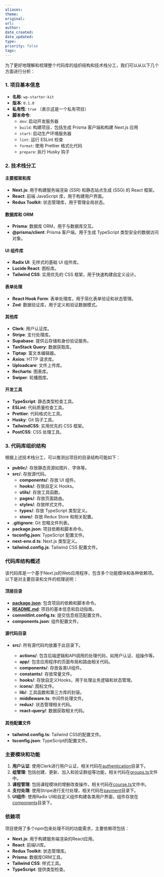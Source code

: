 ```yaml
---
aliases: 
theme: 
original: 
url: 
author: 
date_created: 
date_updated: 
type: 
priority: false
tags:
---
```

为了更好地理解和梳理整个代码库的组织结构和技术栈分工，我们可以从以下几个方面进行分析：

### 1. 项目基本信息

- **名称**: `wp-starter-kit`
- **版本**: `0.1.0`
- **私有性**: `true` （表示这是一个私有项目）
- **脚本命令**:
    - `dev`: 启动开发服务器
    - `build`: 构建项目，包括生成 Prisma 客户端和构建 Next.js 应用
    - `start`: 启动生产环境服务器
    - `lint`: 运行 ESLint 检查
    - `format`: 使用 Prettier 格式化代码
    - `prepare`: 执行 Husky 钩子

### 2. 技术栈分工

#### 主要框架和库

- **Next.js**: 用于构建服务端渲染 (SSR) 和静态站点生成 (SSG) 的 React 框架。
- **React**: 前端 JavaScript 库，用于构建用户界面。
- **Redux Toolkit**: 状态管理库，用于管理全局状态。

#### 数据库和 ORM

- **Prisma**: 数据库 ORM，用于与数据库交互。
- **@prisma/client**: Prisma 客户端，用于生成 TypeScript 类型安全的数据访问对象。

#### UI 组件库

- **Radix UI**: 无样式的基础 UI 组件库。
- **Lucide React**: 图标库。
- **Tailwind CSS**: 实用优先的 CSS 框架，用于快速构建自定义设计。

#### 表单处理

- **React Hook Form**: 表单处理库，用于简化表单验证和状态管理。
- **Zod**: 数据验证库，用于定义和验证数据模式。

#### 其他库

- **Clerk**: 用户认证库。
- **Stripe**: 支付处理库。
- **Supabase**: 提供云存储和身份验证服务。
- **TanStack Query**: 数据获取库。
- **Tiptap**: 富文本编辑器。
- **Axios**: HTTP 请求库。
- **Uploadcare**: 文件上传库。
- **Recharts**: 图表库。
- **Swiper**: 轮播图库。

#### 开发工具

- **TypeScript**: 静态类型检查工具。
- **ESLint**: 代码质量检查工具。
- **Prettier**: 代码格式化工具。
- **Husky**: Git 钩子工具。
- **TailwindCSS**: 实用优先的 CSS 框架。
- **PostCSS**: CSS 处理工具。

### 3. 代码库组织结构

根据上述技术栈分工，可以推测出项目的目录结构可能如下：

- **public/**: 存放静态资源如图片、字体等。
- **src/**: 存放源代码。
    - **components/**: 存放 UI 组件。
    - **hooks/**: 存放自定义 Hooks。
    - **utils/**: 存放工具函数。
    - **pages/**: 存放页面路由。
    - **styles/**: 存放样式文件。
    - **types/**: 存放 TypeScript 类型定义。
    - **store/**: 存放 Redux Store 和相关配置。
- **.gitignore**: Git 忽略文件列表。
- **package.json**: 项目依赖和脚本命令。
- **tsconfig.json**: TypeScript 配置文件。
- **next-env.d.ts**: Next.js 类型定义。
- **tailwind.config.js**: Tailwind CSS 配置文件。


### 代码库结构概述

该代码库是一个基于Next.js的Web应用程序，包含多个功能模块和各种依赖项。以下是对主要目录和文件的梳理说明：

#### 顶层目录

- **[package.json](javascript:void(0))**: 包含项目的依赖和脚本命令。
- **[README.md](javascript:void(0))**: 项目的基本信息和启动指南。
- **commitlint.config.ts**: 提交信息规范配置文件。
- **components.json**: 组件配置文件。

#### 源代码目录

- **src/**: 所有源代码均放置于此目录下。
    
    - **actions/**: 包含后端逻辑和API调用的处理代码，如用户认证、组操作等。
    - **app/**: 包含应用程序的页面布局和路由相关代码。
    - **components/**: 存放各类UI组件。
    - **constants/**: 存放常量文件。
    - **hooks/**: 存放自定义Hooks，用于处理业务逻辑和状态管理。
    - **icons/**: 图标文件。
    - **lib/**: 工具函数和第三方库的封装。
    - **middleware.ts**: 中间件处理文件。
    - **redux/**: 状态管理相关代码。
    - **react-query/**: 数据获取相关代码。

#### 其他配置文件

- **tailwind.config.ts**: Tailwind CSS的配置文件。
- **tsconfig.json**: TypeScript的配置文件。

### 主要模块和功能

1. **用户认证**: 使用Clerk进行用户认证，相关代码在[authentication](javascript:void(0))目录下。
2. **组管理**: 包括创建、更新、加入和验证群组等功能，相关代码在[groups.ts](javascript:void(0))文件中。
3. **课程管理**: 包括课程模块的增删改查操作，相关代码在[course.ts](javascript:void(0))文件中。
4. **支付处理**: 使用Stripe进行支付处理，相关代码在[payment](javascript:void(0))目录下。
5. **UI组件**: 使用Radix UI和自定义组件构建各类用户界面，组件存放在[components](javascript:void(0))目录下。

### 依赖项

项目使用了多个npm包来处理不同的功能需求，主要依赖项包括：

- **Next.js**: 用于构建服务端渲染的React应用。
- **React**: 前端UI库。
- **Redux Toolkit**: 状态管理库。
- **Prisma**: 数据库ORM工具。
- **Tailwind CSS**: 样式工具。
- **TypeScript**: 提供类型检查。
